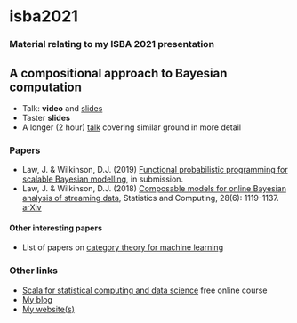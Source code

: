 # isba2021

### Material relating to my ISBA 2021 presentation

## A compositional approach to Bayesian computation

* Talk: **video** and [slides](Talk/talk-PREBUILT.pdf)
* Taster **slides**
* A longer (2 hour) [talk](https://www.youtube.com/watch?v=QcLtA4TTzh8) covering similar ground in more detail

### Papers

* Law, J. & Wilkinson, D.J. (2019) [Functional probabilistic programming for scalable Bayesian modelling](https://arxiv.org/abs/1908.02062), in submission.
* Law, J. & Wilkinson, D.J. (2018) [Composable models for online Bayesian analysis of streaming data](https://doi.org/10.1007/s11222-017-9783-1), Statistics and Computing, 28(6): 1119-1137. [arXiv](https://arxiv.org/abs/1609.00635)

#### Other interesting papers

* List of papers on [category theory for machine learning](https://github.com/bgavran/Category_Theory_Machine_Learning)

### Other links

* [Scala for statistical computing and data science](https://github.com/darrenjw/scala-course/blob/master/StartHere.md) free online course
* [My blog](https://darrenjw.wordpress.com/)
* [My website(s)](https://darrenjw.github.io/)

